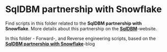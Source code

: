 # SqlDBM partnership with Snowflake

Find scripts in this folder related to the **SqlDBM partnership with Snowflake**. More details about this partnership on the **[SqlDBM](http://blog.sqldbm.com/sqldbm-is-a-data-modeling-tool-for-snowflake/)**-website.

In this folder - Forward-, and Reverse engineering scripts, based on the **[SqlDBM partnership with Snowflake]( https://daanalytics.nl/sqldbm-partnership-with-snowflake/)**-blog

